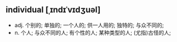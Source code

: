individual [ˌɪndɪˈvɪdʒuəl]<span class="c-gap-right-xsmall"><a class="op_dict3_how_read c-gap-right-middle" data-click="{fm:'beha'}" url="https://sp0.baidu.com/-rM1hT4a2gU2pMbgoY3K/gettts?lan=en&amp;text=individual&amp;spd=2&amp;source=alading" href="javascript:;" onclick="return false;" hidefocus="true"></a></span> 
--------------
+ adj.	个别的; 单独的; 一个人的; 供一人用的; 独特的; 与众不同的;
+ n.	个人; 与众不同的人; 有个性的人; 某种类型的人; (尤指)古怪的人;
